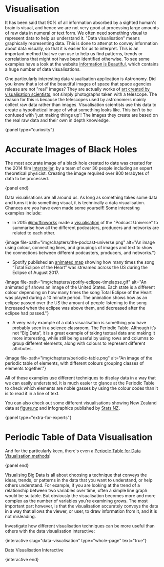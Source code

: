# Visualisation

It has been said that 90% of all information absorbed by a sighted human's brain is visual, and hence we are not very good at processing large amounts of raw data in numeral or text form. We often need something visual to represent data to help us understand it. "Data visualisation" means graphically representing data.
This is done to attempt to convey information about data visually, so that it is easier for us to interpret. This is an important method that we can use to help us find patterns, trends or correlations that might not have been identified otherwise.
To see some examples have a look at the website [Information is Beautiful](https://informationisbeautiful.net/), which contains a huge number of data visualisations.

One particularly interesting data visualisation application is Astronomy. Did you know that a lot of the beautiful images of space that space agencies release are not "real" images? They are actually works of [art created by visualisation scientists](https://www.youtube.com/watch?v=xc1V9d8jrr8), not simply photographs taken with a telescope.
The reason for this is because the telescopes used by astronomers mainly collect raw data rather than images. Visualisation scientists use this data to create a hypothetical image of what something looks like. This isn't to be confused with 'just making things up'! The images they create are based on the real raw data and their own in depth knowledge.

{panel type="curiosity"}

# Accurate Images of Black Holes

The most accurate image of a black hole created to date was created for the 2014 film [Interstellar](https://www.youtube.com/watch?v=MfGfZwQ_qaY), by a team of over 30 people including an expert theoretical physicist.
Creating the image required over 800 terabytes of data to be processed.

{panel end}

Data visualisations are all around us. As long as something takes some data and turns it into something visual, it is technically a data visualisation. Chances are you have even made some yourself! Some interesting examples include:

- In 2015 [@muffinworks](https://twitter.com/muffinworks) made a [visualisation](https://twitter.com/muffinworks/status/660674764684554240) of the "Podcast Universe" to summarise how all the different podcasters, producers and networks are related to each other.

{image file-path="img/chapters/the-podcast-universe.png" alt="An image using colour, connecting lines, and groupings of images and text to show the connections between different podcasters, producers, and networks."}

- Spotify published an [animated map](https://www.cnet.com/news/spotify-gif-shows-total-eclipse-of-the-heart-eclipsing-the-eclipse/) showing how many times the song “Total Eclipse of the Heart” was streamed across the US during the Eclipse of August 2017.

{image file-path="img/chapters/spotify-eclipse-timelapse.gif" alt="An animated gif shows an image of the United States. Each state is a different colour depending on how many times the song Total Eclipse of the Heart was played during a 10 minute period. The animation shows how as an eclipse passed over the US the amount of people listening to the song increased when the eclipse was above them, and decreased after the eclipse had passed."}

- A very early example of a data visualisation is something you have probably seen in a science classroom, The Periodic Table.
Although it’s not “Big Data”, it is a great example of taking textual data and making it more interesting, while still being useful by using rows and columns to group different elements, along with colours to represent different attributes.

{image file-path="img/chapters/periodic-table.png" alt="An image of the periodic table of elements, with different colours grouping classes of elements together."}

All of these examples use different techniques to display data in a way that we can easily understand. It is much easier to glance at the Periodic Table to check which elements are noble gasses by using the colour codes than it is to read it in a line of text.

You can also check out some different visualisations showing New Zealand data at [figure.nz](https://figure.nz/) and infographics published by [Stats NZ](https://www.stats.govt.nz/insights?filters=Infographics).

{panel type="extra-for-experts"}

# Periodic Table of Data Visualisation

And for the particularly keen, there's even a [Periodic Table for Data Visualisation methods](http://www.visual-literacy.org/periodic_table/periodic_table.html)!

{panel end}

Visualising Big Data is all about choosing a technique that conveys the ideas, trends, or patterns in the data that you want to understand, or help others understand.
For example, if you are looking at the trend of a relationship between two variables over time, often a simple line graph would be suitable. But obviously the visualisation becomes more and more complex as the number of variables you’re examining grows.
The most important part however, is that the visualisation accurately conveys the data in a way that allows the viewer, or user, to draw information from it, and it is not misleading.

Investigate how different visualisation techniques can be more useful than others with the data visualisation interactive:

{interactive slug="data-visualisation" type="whole-page" text="true"}

Data Visualisation Interactive

{interactive end}
